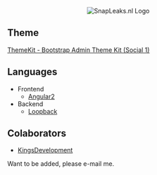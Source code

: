 <p align="center"><img src="http://i.imgur.com/cRNkdRb.png" alt="SnapLeaks.nl Logo"/></p>

## Theme
[ThemeKit - Bootstrap Admin Theme Kit (Social 1)](https://themeforest.net/item/themekit-bootstrap-admin-theme-kit/6767145)

## Languages
- Frontend
    - [Angular2](https://angular.io)
- Backend
    - [Loopback](https://loopback.io)

## Colaborators
- [KingsDevelopment](https://github.com/KingsDevelopment)

Want to be added, please e-mail me.
